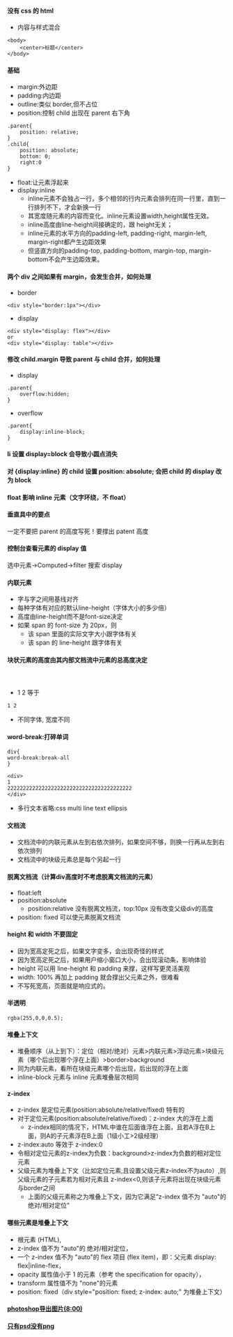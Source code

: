 #### 没有 css 的 html
* 内容与样式混合
```
<body>
    <center>标题</center>
</body>
```

#### 基础
* margin:外边距
* padding:内边距
* outline:类似 border,但不占位
* position:控制 child 出现在 parent 右下角
``` 
.parent{
    position: relative;
}
.child{
    position: absolute;
    bottom: 0;
    right:0
}
```
* float:让元素浮起来
* display:inline
    * inline元素不会独占一行，多个相邻的行内元素会排列在同一行里，直到一行排列不下，才会新换一行
    * 其宽度随元素的内容而变化。inline元素设置width,height属性无效。
    * inline高度由line-height间接确定的，跟 height无关；
    * inline元素的水平方向的padding-left, padding-right, margin-left, margin-right都产生边距效果
    * 但竖直方向的padding-top, padding-bottom, margin-top, margin-bottom不会产生边距效果。
 

#### 两个 div 之间如果有 margin，会发生合并，如何处理
* border
```
<div style="border:1px"></div>
```
* display
```
<div style="display: flex"></div>
or
<div style="display: table"></div>
```

#### 修改 child.margin 导致 parent 与 child 合并，如何处理
* display
```
.parent{
    overflow:hidden;
}
```
* overflow
```
.parent{
    display:inline-block;
}
```

#### li 设置 display=block 会导致小圆点消失

#### 对 {display:inline} 的 child 设置 position: absolute; 会把 child 的 display 改为 block

#### float 影响 inline 元素（文字环绕，不 float）

#### 垂直具中的要点
一定不要把 parent 的高度写死！要撑出 patent 高度

#### 控制台查看元素的 display 值
选中元素->Computed->filter 搜索 display

#### 内联元素
* 字与字之间用基线对齐
* 每种字体有对应的默认line-height（字体大小的多少倍）
* 高度由line-height而不是font-size决定
* 如果 span 的 font-size 为 20px，则
    * 该 span 里面的实际文字大小跟字体有关
    * 该 span 的 line-height 跟字体有关

#### 块状元素的高度由其内部文档流中元素的总高度决定

#### &nbsp;
* 1&nbsp;2
等于
```
1 2
```
* 不同字体,&nbsp;宽度不同

#### word-break:打碎单词
```
div{
word-break:break-all
}

<div>
1
2222222222222222222222222222222222222222
</div>
```

* 多行文本省略:css multi line text ellipsis

#### 文档流
* 文档流中的内联元素从左到右依次排列，如果空间不够，则换一行再从左到右依次排列
* 文档流中的块级元素总是每个另起一行

#### 脱离文档流（计算div高度时不考虑脱离文档流的元素）
* float:left
* position:absolute
    * position:relative 没有脱离文档流，top:10px 没有改变父级div的高度
* position: fixed 可以使元素脱离文档流    

#### height 和 width 不要固定
 * 因为宽高定死之后，如果文字变多，会出现奇怪的样式
 * 因为宽高定死之后，如果用户缩小窗口大小，会出现滚动条，影响体验
 * height 可以用 line-height 和 padding 来撑，这样写更灵活美观
 * width: 100% 再加上 padding 就会撑出父元素之外，很难看
 * 不写死宽高，页面就是响应式的。
 
#### 半透明
```
rgba(255,0,0,0.5);
```
 
#### 堆叠上下文
* 堆叠顺序（从上到下）：定位（相对/绝对）元素>内联元素>浮动元素>块级元素（哪个后出现哪个浮在上面）>border>background
* 同为内联元素，看所在块级元素哪个后出现，后出现的浮在上面
* inline-block 元素与 inline 元素堆叠层次相同
    
    
#### z-index     
* z-index 是定位元素(position:absolute/relative/fixed) 特有的
* 对于定位元素(position:absolute/relative/fixed)：z-index 大的浮在上面
    * z-index相同的情况下，HTML中谁在后面谁浮在上面，且若A浮在B上面，则A的子元素浮在B上面（1级小工>2级经理）
* z-index:auto 等效于 z-index:0
* 令相对定位元素的z-index为负数：background>z-index为负数的相对定位元素
* 父级元素为堆叠上下文（比如定位元素,且设置父级元素z-index不为auto）,则父级元素的子元素若为相对元素且 z-index<0,则该子元素将出现在块级元素与border之间
    * 上面的父级元素称之为堆叠上下文，因为它满足“z-index 值不为 "auto"的 绝对/相对定位”
    
#### 哪些元素是堆叠上下文    
* 根元素 (HTML),
* z-index 值不为 "auto"的 绝对/相对定位，
* 一个 z-index 值不为 "auto"的 flex 项目 (flex item)，即：父元素 display: flex|inline-flex，
* opacity 属性值小于 1 的元素（参考 the specification for opacity），
* transform 属性值不为 "none"的元素
* position: fixed（div style="position: fixed; z-index: auto;" 为堆叠上下文）

#### [photoshop导出图片(8:00)](https://xiedaimala.com/tasks/4b5f0685-337b-4aa9-8032-4b0f8b5b9094/video_tutorials/6e9e6a45-6465-4d83-8ff6-833fe1a5ad2b)

#### [只有psd没有png](https://xiedaimala.com/tasks/4b5f0685-337b-4aa9-8032-4b0f8b5b9094/video_tutorials/f3bf279c-0ead-4d22-9fff-625d83842404)

#### 


